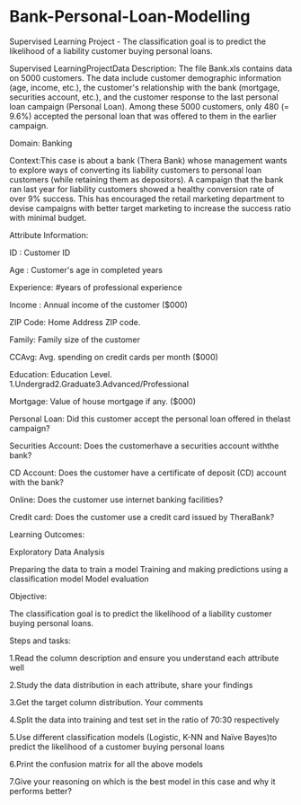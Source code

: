 # Bank-Personal-Loan-Modelling
Supervised Learning Project - The classification goal is to predict the likelihood of a liability customer buying personal loans.

Supervised LearningProjectData Description: The file Bank.xls contains data on 5000 customers. The data include customer demographic information (age, income, etc.), the customer's relationship with the bank (mortgage, securities account, etc.), and the customer response to the last personal loan campaign (Personal Loan). Among these 5000 customers, only 480 (= 9.6%) accepted the personal loan that was offered to them in the earlier campaign.

Domain: Banking

Context:This case is about a bank (Thera Bank) whose management wants to explore ways of converting its liability customers to personal loan customers (while retaining them as depositors). A campaign that the bank ran last year for liability customers showed a healthy conversion rate of over 9% success. This has encouraged the retail marketing department to devise campaigns with better target marketing to increase the success ratio with minimal budget.

Attribute Information:

ID         : Customer ID

Age       : Customer's age in completed years

Experience: #years of professional experience

Income : Annual income of the customer ($000)

ZIP Code: Home Address ZIP code.

Family: Family size of the customer

CCAvg: Avg. spending on credit cards per month ($000)

Education: Education Level. 1.Undergrad2.Graduate3.Advanced/Professional

Mortgage: Value of house mortgage if any. ($000)

Personal Loan: Did this customer accept the personal loan offered in thelast campaign?

Securities Account: Does the customerhave a securities account withthe bank?

CD Account: Does the customer have a certificate of deposit (CD) account with the bank?

Online: Does the customer use internet banking facilities?

Credit card: Does the customer use a credit card issued by TheraBank?

Learning Outcomes: 

Exploratory Data Analysis

Preparing the data to train a model
Training and making predictions using a classification model
Model evaluation

Objective: 

The classification goal is to predict the likelihood of a liability customer buying personal loans.

Steps and tasks:

1.Read the column description and ensure you understand each attribute well 

2.Study the data distribution in each attribute, share your findings

3.Get the target column distribution. Your comments

4.Split the data into training and test set in the ratio of 70:30 respectively

5.Use different classification models (Logistic, K-NN and Naïve Bayes)to predict the likelihood of a customer buying personal loans

6.Print the confusion matrix for all the above models

7.Give your reasoning on which is the best model in this case and why it performs better?

